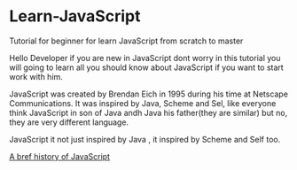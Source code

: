 # Learn-JavaScript
Tutorial for beginner for learn JavaScript from scratch to master


Hello Developer if you are new in JavaScript dont worry in this tutorial you will going to learn all you should know about JavaScript if you want to start work with him.


 JavaScript was created by Brendan Eich in 1995 during his time at Netscape Communications. It was inspired by Java, Scheme and Sel, like everyone think JavaScript in son of Java andh Java his father(they are similar) but no, they are very different language.
 
 JavaScript it not just inspired by Java , it inspired by Scheme and Self  too.
 
 [A bref history of JavaScript](https://medium.com/@benastontweet/lesson-1a-the-history-of-javascript-8c1ce3bffb17)
 

 
